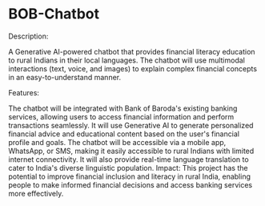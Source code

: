 # BOB-Chatbot

Description:

A Generative AI-powered chatbot that provides financial literacy education to rural Indians in their local languages. The chatbot will use multimodal interactions (text, voice, and images) to explain complex financial concepts in an easy-to-understand manner.


Features:

The chatbot will be integrated with Bank of Baroda's existing banking services, allowing users to access financial information and perform transactions seamlessly.
It will use Generative AI to generate personalized financial advice and educational content based on the user's financial profile and goals.
The chatbot will be accessible via a mobile app, WhatsApp, or SMS, making it easily accessible to rural Indians with limited internet connectivity.
It will also provide real-time language translation to cater to India's diverse linguistic population.
Impact: This project has the potential to improve financial inclusion and literacy in rural India, enabling people to make informed financial decisions and access banking services more effectively.
